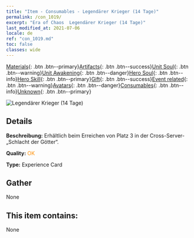 ```yaml
---
title: "Item - Consumables - Legendärer Krieger (14 Tage)"
permalink: /con_1019/
excerpt: "Era of Chaos  Legendärer Krieger (14 Tage)"
last_modified_at: 2021-07-06
locale: de
ref: "con_1019.md"
toc: false
classes: wide
---
```

 [Materials](/ItemsDE/){: .btn .btn--primary}[Artifacts](/ItemsDE/Artifacts/){: .btn .btn--success}[Unit Soul](/ItemsDE/UnitSoul/){: .btn .btn--warning}[Unit Awakening](/ItemsDE/UnitAwakening/){: .btn .btn--danger}[Hero Soul](/ItemsDE/HeroSoul/){: .btn .btn--info}[Hero Skill](/ItemsDE/HeroSkill/){: .btn .btn--primary}[Gift](/ItemsDE/Gift/){: .btn .btn--success}[Event related](/ItemsDE/Events/){: .btn .btn--warning}[Avatars](/ItemsDE/Avatars/){: .btn .btn--danger}[Consumables](/ItemsDE/Consumables/){: .btn .btn--info}[Unknown](/ItemsDE/Unknown/){: .btn .btn--primary}

 ![Legendärer Krieger (14 Tage)](/images/a/avatarFrame_61.png)

## Details
 **Beschreibung:** Erhältlich beim Erreichen von Platz 3 in der Cross-Server-„Schlacht der Götter“.

 **Quality:** <span style="color: #FF8C00">OK</span>

 **Type:** Experience Card

## Gather

  None

## This item contains:

  None

